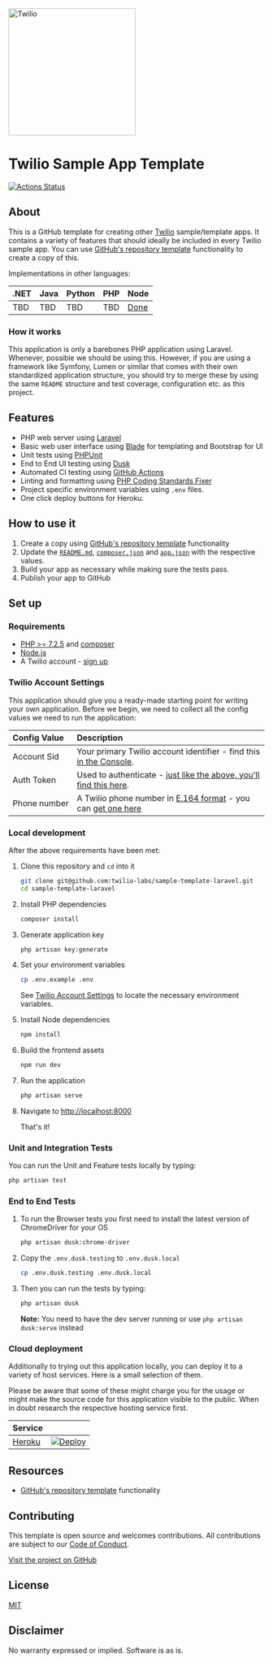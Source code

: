 <a  href="https://www.twilio.com">
<img  src="https://static0.twilio.com/marketing/bundles/marketing/img/logos/wordmark-red.svg"  alt="Twilio"  width="250"  />
</a>
 
# Twilio Sample App Template

[![Actions Status](https://github.com/twilio-labs/sample-template-laravel/workflows/Laravel/badge.svg)](https://github.com/twilio-labs/sample-appointment-reminders/actions)

## About

This is a GitHub template for creating other [Twilio] sample/template apps. It contains a variety of features that should ideally be included in every Twilio sample app. You can use [GitHub's repository template](https://help.github.com/en/github/creating-cloning-and-archiving-repositories/creating-a-repository-from-a-template) functionality to create a copy of this.

Implementations in other languages:

| .NET | Java | Python | PHP | Node |
| :--- | :--- | :----- | :-- | :--- |
| TBD  | TBD  | TBD    | TBD | [Done](https://github.com/twilio-labs/sample-template-nodejs)  |

### How it works

This application is only a barebones PHP application using Laravel. Whenever, possible we should be using this. However, if you are using a framework like Symfony, Lumen or similar that comes with their own standardized application structure, you should try to merge these by using the same `README` structure and test coverage, configuration etc. as this project.

<!--
**TODO: UML Diagram**

We can render UML diagrams using [Mermaid](https://mermaidjs.github.io/).


**TODO: Describe how it works**
-->

## Features

- PHP web server using [Laravel](https://laravel.com/)
- Basic web user interface using [Blade](https://laravel.com/docs/7.x/blade) for templating and Bootstrap for UI
- Unit tests using [PHPUnit](https://phpunit.de/)
- End to End UI testing using [Dusk](https://laravel.com/docs/7.x/dusk)
- Automated CI testing using [GitHub Actions](/.github/workflows/laravel.yml)
- Linting and formatting using [PHP Coding Standards Fixer](https://cs.symfony.com/)
- Project specific environment variables using `.env` files.
- One click deploy buttons for Heroku.

## How to use it

1. Create a copy using [GitHub's repository template](https://help.github.com/en/github/creating-cloning-and-archiving-repositories/creating-a-repository-from-a-template) functionality
2. Update the [`README.md`](README.md), [`composer.json`](composer.json) and [`app.json`](app.json) with the respective values.
3. Build your app as necessary while making sure the tests pass.
4. Publish your app to GitHub

## Set up

### Requirements

- [PHP >= 7.2.5](https://www.php.net/) and [composer](https://getcomposer.org/)
- [Node.js](https://nodejs.org/)
- A Twilio account - [sign up](https://www.twilio.com/try-twilio)

### Twilio Account Settings

This application should give you a ready-made starting point for writing your own application.
Before we begin, we need to collect all the config values we need to run the application:

| Config&nbsp;Value | Description                                                                                                                                                  |
| :---------------- | :----------------------------------------------------------------------------------------------------------------------------------------------------------- |
| Account&nbsp;Sid  | Your primary Twilio account identifier - find this [in the Console](https://www.twilio.com/console).                                                         |
| Auth&nbsp;Token   | Used to authenticate - [just like the above, you'll find this here](https://www.twilio.com/console).                                                         |
| Phone&nbsp;number | A Twilio phone number in [E.164 format](https://en.wikipedia.org/wiki/E.164) - you can [get one here](https://www.twilio.com/console/phone-numbers/incoming) |

### Local development

After the above requirements have been met:

1. Clone this repository and `cd` into it

    ```bash
    git clone git@github.com:twilio-labs/sample-template-laravel.git
    cd sample-template-laravel
    ```

1. Install PHP dependencies

    ```bash
    composer install
    ```

1. Generate application key

    ```bash
    php artisan key:generate
    ```

1. Set your environment variables

    ```bash
    cp .env.example .env
    ```

    See [Twilio Account Settings](#twilio-account-settings) to locate the necessary environment variables.

1. Install Node dependencies
    ```bash
    npm install 
    ```

1. Build the frontend assets
    ```bash
    npm run dev
    ```

1. Run the application

    ```bash
    php artisan serve
    ```

1. Navigate to [http://localhost:8000](http://localhost:8000)

    That's it!

### Unit and Integration Tests

You can run the Unit and Feature tests locally by typing:
```bash
php artisan test
```

### End to End Tests

1. To run the Browser tests you first need to install the latest version of ChromeDriver for your OS
    ```bash
    php artisan dusk:chrome-driver
    ```

1. Copy the `.env.dusk.testing` to `.env.dusk.local`
    ```bash
    cp .env.dusk.testing .env.dusk.local
    ```

1. Then you can run the tests by typing:
    ```bash
    php artisan dusk
    ```
    **Note:** You need to have the dev server running or use `php artisan dusk:serve` instead

### Cloud deployment

Additionally to trying out this application locally, you can deploy it to a variety of host services. Here is a small selection of them.

Please be aware that some of these might charge you for the usage or might make the source code for this application visible to the public. When in doubt research the respective hosting service first.

| Service                           |                                                                                                                                                                                                                           |
| :-------------------------------- | :------------------------------------------------------------------------------------------------------------------------------------------------------------------------------------------------------------------------ |
| [Heroku](https://www.heroku.com/) | [![Deploy](https://www.herokucdn.com/deploy/button.svg)](https://heroku.com/deploy)                                                                                                                                       |

## Resources

- [GitHub's repository template](https://help.github.com/en/github/creating-cloning-and-archiving-repositories/creating-a-repository-from-a-template) functionality

## Contributing

This template is open source and welcomes contributions. All contributions are subject to our [Code of Conduct](https://github.com/twilio-labs/.github/blob/master/CODE_OF_CONDUCT.md).

[Visit the project on GitHub](https://github.com/twilio-labs/sample-template-nodejs)

## License

[MIT](http://www.opensource.org/licenses/mit-license.html)

## Disclaimer

No warranty expressed or implied. Software is as is.

[twilio]: https://www.twilio.com
